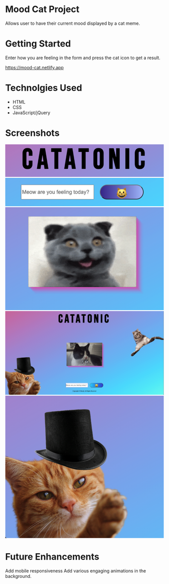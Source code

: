 # Mood Cat Project

Allows user to have their current mood displayed by a cat meme. 

# Getting Started

Enter how you are feeling in the form and press the cat icon to get a result. 

https://mood-cat.netlify.app

# Technolgies Used

- HTML
- CSS
- JavaScript/jQuery

# Screenshots
![screenshot 1](./img/Title_Screenshot.png)
![screenshot 2](./img/Mood-bar_Screenshot.png)
![screenshot 3](./img/Giphy-Viewer_Screenshot.png)
![screenshot 4](./img/Full-View_Screenshot.png)
![screenshot 5](./img/Guru_Screenshot.png)

# Future Enhancements

Add mobile responsiveness
Add various engaging animations in the background. 
 
